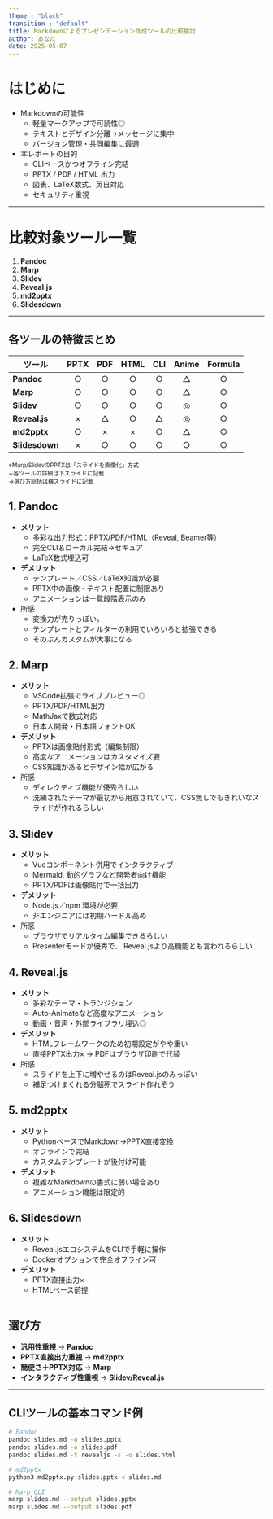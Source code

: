 ```yaml
---
theme : "black"
transition : "default"
title: Markdownによるプレゼンテーション作成ツールの比較検討
author: あなた
date: 2025-05-07
---
```


# はじめに  
- Markdownの可能性  
  - 軽量マークアップで可読性◎  
  - テキストとデザイン分離→メッセージに集中  
  - バージョン管理・共同編集に最適  
- 本レポートの目的  
  - CLIベースかつオフライン完結  
  - PPTX / PDF / HTML 出力  
  - 図表、LaTeX数式、英日対応  
  - セキュリティ重視

---

# 比較対象ツール一覧  
1. **Pandoc**  
2. **Marp**  
3. **Slidev**  
4. **Reveal.js**  
5. **md2pptx**  
6. **Slidesdown**  

---

<section>

## 各ツールの特徴まとめ  
<span style="font-size: 0.8em;">  

| ツール       | PPTX  | PDF   | HTML  | CLI  | Anime | Formula |
|--|:--:|:--:|:--:|:--:|:--:|:--:|
| **Pandoc** | ○     | ○     | ○     | ○   | △ | ○    |
| **Marp**   | ○ | ○     | ○     | ○   | △ | ○    |
| **Slidev** | ○ | ○     | ○     | ○   | ◎   | ○    |
| **Reveal.js** | ×   | △| ○    | △ | ◎  | ○    |
| **md2pptx**| ○     | ×     | ×     | ○   | △   | ○    |
| **Slidesdown** | ×  | ○     | ○     | ○   | ○| ○  |

※Marp/SlidevのPPTXは「スライドを画像化」方式  
↓各ツールの詳細は下スライドに記載  
→選び方総括は横スライドに記載  

</span>

</section>
<section>

## 1. Pandoc  
- **メリット**  
  - 多彩な出力形式：PPTX/PDF/HTML（Reveal, Beamer等）  
  - 完全CLI＆ローカル完結→セキュア  
  - LaTeX数式埋込可  
- **デメリット**  
  - テンプレート／CSS／LaTeX知識が必要  
  - PPTX中の画像・テキスト配置に制限あり  
  - アニメーションは一覧段階表示のみ  
- 所感  
  - 変換力が売りっぽい。
  - テンプレートとフィルターの利用でいろいろと拡張できる
  - そのぶんカスタムが大事になる  
</section>
<section>

## 2. Marp  
- **メリット**  
  - VSCode拡張でライブプレビュー◎  
  - PPTX/PDF/HTML出力  
  - MathJaxで数式対応  
  - 日本人開発・日本語フォントOK  
- **デメリット**  
  - PPTXは画像貼付形式（編集制限）  
  - 高度なアニメーションはカスタマイズ要  
  - CSS知識があるとデザイン幅が広がる  
- 所感  
  - ディレクティブ機能が優秀らしい
  - 洗練されたテーマが最初から用意されていて、CSS無しでもきれいなスライドが作れるらしい
</section>
<section>

## 3. Slidev  
- **メリット**  
  - Vueコンポーネント併用でインタラクティブ  
  - Mermaid, 動的グラフなど開発者向け機能  
  - PPTX/PDFは画像貼付で一括出力  
- **デメリット**  
  - Node.js／npm 環境が必要  
  - 非エンジニアには初期ハードル高め  
- 所感  
  - ブラウザでリアルタイム編集できるらしい
  - Presenterモードが優秀で、 Reveal.jsより高機能とも言われるらしい
</section>
<section>

## 4. Reveal.js  
- **メリット**  
  - 多彩なテーマ・トランジション  
  - Auto-Animateなど高度なアニメーション  
  - 動画・音声・外部ライブラリ埋込◎  
- **デメリット**  
  - HTMLフレームワークのため初期設定がやや重い  
  - 直接PPTX出力× → PDFはブラウザ印刷で代替  
- 所感  
  - スライドを上下に増やせるのはReveal.jsのみっぽい
  - 補足つけまくれる分脳死でスライド作れそう
</section>
<section>

## 5. md2pptx  
- **メリット**  
  - PythonベースでMarkdown→PPTX直接変換  
  - オフラインで完結  
  - カスタムテンプレートが後付け可能  
- **デメリット**  
  - 複雑なMarkdownの書式に弱い場合あり  
  - アニメーション機能は限定的  

</section>
<section>

## 6. Slidesdown  
- **メリット**  
  - Reveal.jsエコシステムをCLIで手軽に操作  
  - Dockerオプションで完全オフライン可  
- **デメリット**  
  - PPTX直接出力×  
  - HTMLベース前提

</section>

---

## 選び方  
- **汎用性重視** → **Pandoc**  
- **PPTX直接出力重視** → **md2pptx**  
- **簡便さ＋PPTX対応** → **Marp**  
- **インタラクティブ性重視** → **Slidev/Reveal.js**  

---

## CLIツールの基本コマンド例  

```bash
# Pandoc
pandoc slides.md -o slides.pptx
pandoc slides.md -o slides.pdf
pandoc slides.md -t revealjs -s -o slides.html

# md2pptx
python3 md2pptx.py slides.pptx < slides.md

# Marp CLI
marp slides.md --output slides.pptx
marp slides.md --output slides.pdf

